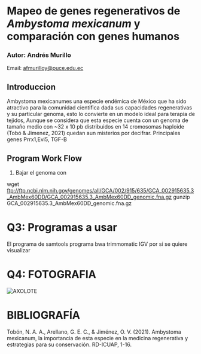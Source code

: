 # Mapeo de genes regenerativos de _Ambystoma mexicanum_ y comparación con genes humanos

### Autor: Andrés Murillo
Email: afmurilloy@puce.edu.ec

## Introduccion 

 Ambystoma mexicanumes una especie endémica de México que ha sido atractivo para la comunidad cientifica dada sus capacidades regenerativas y su particular genoma, esto lo convierte en un modelo ideal para terapia de tejidos,
 Aunque se considera que esta especie cuenta con un genoma de tamaño medio con ~32 x 10 pb distribuidos en 14 cromosomas haploide (Tobó & Jimenez, 2021) quedan aun misterios por decifrar. 
 Principales genes Prrx1,Evi5, TGF-B
 

## Program Work Flow

1. Bajar el genoma con 

wget ftp://ftp.ncbi.nlm.nih.gov/genomes/all/GCA/002/915/635/GCA_002915635.3_AmbMex60DD/GCA_002915635.3_AmbMex60DD_genomic.fna.gz
gunzip GCA_002915635.3_AmbMex60DD_genomic.fna.gz


# Q3: Programas a usar

El programa de samtools 
programa bwa
trimmomatic
IGV por si se quiere visualizar

# Q4: FOTOGRAFIA 

![AXOLOTE](https://upload.wikimedia.org/wikipedia/commons/1/1e/Ambystoma_mexicanum_%286337857516%29.jpg)

# BIBLIOGRAFÍA 
Tobón, N. A. A., Arellano, G. E. C., & Jiménez, O. V. (2021). Ambystoma mexicanum, la importancia de esta especie en la medicina regenerativa y estrategias para su conservación. RD-ICUAP, 1-16.